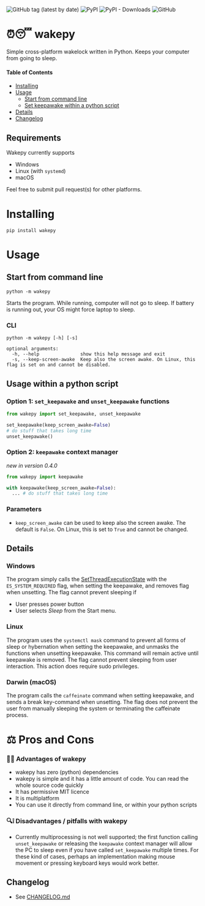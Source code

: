 ![GitHub tag (latest by date)](https://img.shields.io/github/v/tag/np-8/wakepy)&nbsp;![PyPI](https://img.shields.io/pypi/v/wakepy)&nbsp;![PyPI - Downloads](https://img.shields.io/pypi/dm/wakepy)&nbsp;![GitHub](https://img.shields.io/github/license/np-8/wakepy)

# ⏰😴 wakepy 

Simple cross-platform wakelock written in Python. Keeps your computer from going to sleep. 


#### Table of Contents
- [Installing](#installing)
- [Usage](#usage)
  - [Start from command line](#start-from-command-line)
  - [Set keepawake within a python script](#set-keepawake-within-a-python-script)
- [Details](#details)
- [Changelog](#changelog)

## Requirements
Wakepy currently supports 
- Windows
- Linux (with `systemd`)
- macOS

Feel free to submit pull request(s) for other platforms.

# Installing


```
pip install wakepy
```

# Usage

## Start from command line
```
python -m wakepy
```
Starts the program. While running, computer will not go to sleep. If battery is running out, your OS might force laptop to sleep.

### CLI 

```
python -m wakepy [-h] [-s]

optional arguments:    
  -h, --help               show this help message and exit
  -s, --keep-screen-awake  Keep also the screen awake. On Linux, this flag is set on and cannot be disabled.
```

## Usage within a python script

### Option 1: `set_keepawake` and `unset_keepawake` functions

```python
from wakepy import set_keepawake, unset_keepawake

set_keepawake(keep_screen_awake=False)
# do stuff that takes long time
unset_keepawake()
```
### Option 2: `keepawake` context manager

*new in version 0.4.0*

```python
from wakepy import keepawake

with keepawake(keep_screen_awake=False):
  ... # do stuff that takes long time
```

### Parameters
-  `keep_screen_awake` can be used to keep also the screen awake. The default is `False`. On Linux, this is set to `True` and cannot be changed.

## Details

### Windows
The program simply calls the [SetThreadExecutionState](https://docs.microsoft.com/en-us/windows/win32/api/winbase/nf-winbase-setthreadexecutionstate?redirectedfrom=MSDN) with the `ES_SYSTEM_REQUIRED` flag, when setting the keepawake, and removes flag when unsetting. The flag cannot prevent sleeping if
- User presses power button
- User selects *Sleep* from the Start menu.

### Linux
The program uses the `systemctl mask` command to prevent all forms of sleep or hybernation when setting the keepawake, and unmasks the functions when unsetting keepawake. This command will remain active until keepawake is removed.  The flag cannot prevent sleeping from user interaction.  This action does require sudo privileges.

### Darwin (macOS)
The program calls the `caffeinate` command when setting keepawake, and sends a break key-command when unsetting.  The flag does not prevent the user from manually sleeping the system or terminating the caffeinate process.

# ⚖️ Pros and Cons
### 👑💯 Advantages of wakepy
- wakepy has zero (python) dependencies
- wakepy is simple and it has a little amount of code. You can read the whole source code quickly
- It has permissive MIT licence
- It is multiplatform
- You can use it directly from command line, or within your python scripts
### 🔍❕ Disadvantages / pitfalls with wakepy
- Currently multiprocessing is not well supported; the first function calling `unset_keepawake` or releasing the `keepawake` context manager will allow the PC to sleep even if you have called `set_keepawake` multiple times. For these kind of cases, perhaps an implementation making mouse movement or pressing keyboard keys would work better.
  
## Changelog 
- See [CHANGELOG.md](CHANGELOG.md)